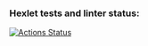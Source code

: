 ### Hexlet tests and linter status:
[![Actions Status](https://github.com/darivna/layout-designer-project-lvl3/workflows/hexlet-check/badge.svg)](https://github.com/darivna/layout-designer-project-lvl3/actions)